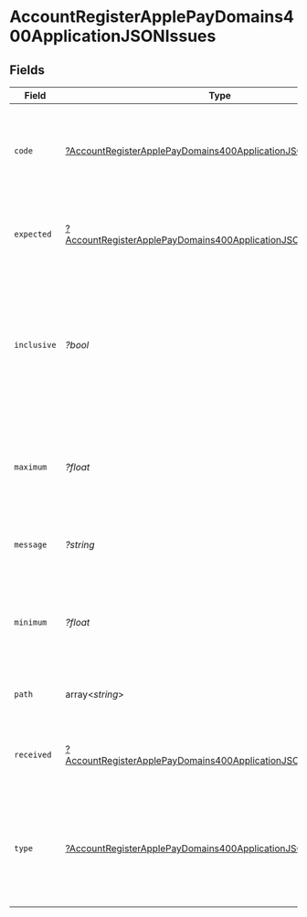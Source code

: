 # AccountRegisterApplePayDomains400ApplicationJSONIssues


## Fields

| Field                                                                                                                                                        | Type                                                                                                                                                         | Required                                                                                                                                                     | Description                                                                                                                                                  | Example                                                                                                                                                      |
| ------------------------------------------------------------------------------------------------------------------------------------------------------------ | ------------------------------------------------------------------------------------------------------------------------------------------------------------ | ------------------------------------------------------------------------------------------------------------------------------------------------------------ | ------------------------------------------------------------------------------------------------------------------------------------------------------------ | ------------------------------------------------------------------------------------------------------------------------------------------------------------ |
| `code`                                                                                                                                                       | [?AccountRegisterApplePayDomains400ApplicationJSONIssuesCode](../../models/operations/AccountRegisterApplePayDomains400ApplicationJSONIssuesCode.md)         | :heavy_minus_sign:                                                                                                                                           | Validation error code. The retrieved value will drive which extra fields will be shown.                                                                      | too_small                                                                                                                                                    |
| `expected`                                                                                                                                                   | [?AccountRegisterApplePayDomains400ApplicationJSONIssuesExpected](../../models/operations/AccountRegisterApplePayDomains400ApplicationJSONIssuesExpected.md) | :heavy_minus_sign:                                                                                                                                           | Expected field type. It is only retrieved when `code = invalid_type`.                                                                                        | array                                                                                                                                                        |
| `inclusive`                                                                                                                                                  | *?bool*                                                                                                                                                      | :heavy_minus_sign:                                                                                                                                           | Whether the minimum or maximum is included in the range of acceptable values. It is only retrieved when `code = too_small` or `code = too_big`.              | true                                                                                                                                                         |
| `maximum`                                                                                                                                                    | *?float*                                                                                                                                                     | :heavy_minus_sign:                                                                                                                                           | The expected maximum length/value. It is only retrieved when `code = too_big`.                                                                               | 100                                                                                                                                                          |
| `message`                                                                                                                                                    | *?string*                                                                                                                                                    | :heavy_minus_sign:                                                                                                                                           | Message explaining the validation error.                                                                                                                     | Array must contain at least 1 element(s)                                                                                                                     |
| `minimum`                                                                                                                                                    | *?float*                                                                                                                                                     | :heavy_minus_sign:                                                                                                                                           | The expected minimum length/value. It is only retrieved when `code = too_small`.                                                                             | 1                                                                                                                                                            |
| `path`                                                                                                                                                       | array<*string*>                                                                                                                                              | :heavy_minus_sign:                                                                                                                                           | Field location in the request body.                                                                                                                          |                                                                                                                                                              |
| `received`                                                                                                                                                   | [?AccountRegisterApplePayDomains400ApplicationJSONIssuesReceived](../../models/operations/AccountRegisterApplePayDomains400ApplicationJSONIssuesReceived.md) | :heavy_minus_sign:                                                                                                                                           | Field type received. It is only retrieved when `code = invalid_type`.                                                                                        | string                                                                                                                                                       |
| `type`                                                                                                                                                       | [?AccountRegisterApplePayDomains400ApplicationJSONIssuesType](../../models/operations/AccountRegisterApplePayDomains400ApplicationJSONIssuesType.md)         | :heavy_minus_sign:                                                                                                                                           | The type of the data failing validation. It is only retrieved when `code = too_small` or `code = too_big`.                                                   | array                                                                                                                                                        |